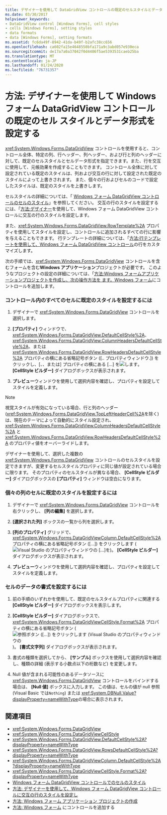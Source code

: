 ```yaml
---
title: デザイナーを使用して DataGridView コントロールの既定のセルスタイルとデータ形式を設定する
ms.date: 03/30/2017
helpviewer_keywords:
- DataGridView control [Windows Forms], cell styles
- cells [Windows Forms], setting styles
- data formats
- data [Windows Forms], setting formats
ms.assetid: fc6da49f-8942-41da-b49f-b2afc38cc656
ms.openlocfilehash: ca602fa15e4648550bfa171a9c3abd057e930eca
ms.sourcegitcommit: de17a7a0a37042f0d4406f5ae5393531caeb25ba
ms.translationtype: MT
ms.contentlocale: ja-JP
ms.lasthandoff: 01/24/2020
ms.locfileid: "76731357"
---
```

# <a name="how-to-set-default-cell-styles-and-data-formats-for-the-windows-forms-datagridview-control-using-the-designer"></a>方法: デザイナーを使用して Windows フォーム DataGridView コントロールの既定のセル スタイルとデータ形式を設定する

<xref:System.Windows.Forms.DataGridView> コントロールを使用すると、コントロール全体、特定の列、行ヘッダー、列ヘッダー、および行と列のヘッダーに対して、既定のセルスタイルとセルデータ形式を指定できます。また、行を交互に使用して、元帳効果を作成することもできます。 コントロール全体に対して設定されている既定のスタイルは、列および交互の行に対して設定された既定のスタイルによって上書きされます。 また、個々の行およびセルのコードで設定したスタイルは、既定のスタイルを上書きします。

セルスタイルの詳細については、「 [Windows フォーム DataGridView コントロールのセルのスタイル](cell-styles-in-the-windows-forms-datagridview-control.md)」を参照してください。 交互の行のスタイルを設定するには、「[方法:デザイナー](set-alternating-row-styles-for-the-datagrid-using-the-designer.md)を使用して、Windows フォーム DataGridView コントロールに交互の行のスタイルを設定します。

また、<xref:System.Windows.Forms.DataGridView.RowTemplate%2A> プロパティを使用してスタイルを設定し、コントロールに追加されるすべての行に影響を与えることもできます。 行テンプレートの詳細については、「[方法:行テンプレートを使用して、Windows フォーム DataGridView コントロール](use-the-row-template-to-customize-rows-in-the-datagrid.md)の行をカスタマイズします。

次の手順では、<xref:System.Windows.Forms.DataGridView> コントロールを含むフォームを含む**Windows アプリケーション**プロジェクトが必要です。 このようなプロジェクトの設定の詳細については、「[方法:Windows フォームアプリケーションプロジェクトを作成し、次の操作方法を ](/visualstudio/ide/step-1-create-a-windows-forms-application-project) [ます。Windows フォーム](how-to-add-controls-to-windows-forms.md)にコントロールを追加します。

### <a name="to-set-default-styles-for-all-cells-in-the-control"></a>コントロール内のすべてのセルに既定のスタイルを設定するには

1. デザイナーで <xref:System.Windows.Forms.DataGridView> コントロールを選択します。

2. **[プロパティ]** ウィンドウで、<xref:System.Windows.Forms.DataGridView.DefaultCellStyle%2A>、<xref:System.Windows.Forms.DataGridView.ColumnHeadersDefaultCellStyle%2A>、または <xref:System.Windows.Forms.DataGridView.RowHeadersDefaultCellStyle%2A> プロパティの横にある省略記号ボタン ([.. プロパティウィンドウ.]) をクリックし、[、、または] プロパティの横にある [...] を![します](./media/visual-studio-ellipsis-button.png)。 **[CellStyle ビルダー]** ダイアログボックスが表示されます。

3. **プレビュー**ウィンドウを使用して選択内容を確認し、プロパティを設定してスタイルを定義します。

> [!NOTE]
> 視覚スタイルが有効になっている場合、行と列のヘッダー (<xref:System.Windows.Forms.DataGridView.TopLeftHeaderCell%2A>を除く) は、現在のテーマによって自動的にスタイル設定され、<xref:System.Windows.Forms.DataGridView.ColumnHeadersDefaultCellStyle%2A> と <xref:System.Windows.Forms.DataGridView.RowHeadersDefaultCellStyle%2A> のプロパティ値をオーバーライドします。
>
> デザイナーを使用して、選択した複数の <xref:System.Windows.Forms.DataGridView> コントロールのセルスタイルを設定できますが、変更するセルスタイルプロパティに同じ値が設定されている場合に限ります。 そのプロパティのセルスタイルが異なる場合、 **[CellStyle ビルダー]** ダイアログボックスの **[プロパティ]** ウィンドウは空白になります。

### <a name="to-set-default-styles-for-cells-in-individual-columns"></a>個々の列のセルに既定のスタイルを設定するには

1. デザイナーで <xref:System.Windows.Forms.DataGridView> コントロールを右クリックし、 **[列の編集]** を選択します。

2. **[選択された列]** ボックスの一覧から列を選択します。

3. **[列のプロパティ]** グリッドで、<xref:System.Windows.Forms.DataGridViewColumn.DefaultCellStyle%2A> プロパティの横にある省略記号ボタン ([...]) をクリックします (![Visual Studio のプロパティウィンドウの [...] ](./media/visual-studio-ellipsis-button.png)を)。 **[CellStyle ビルダー]** ダイアログボックスが表示されます。

4. **プレビュー**ウィンドウを使用して選択内容を確認し、プロパティを設定してスタイルを定義します。

### <a name="to-format-data-in-cells"></a>セルのデータの書式を設定するには

1. 前の手順のいずれかを使用して、既定のセルスタイルプロパティに関連する **[CellStyle ビルダー]** ダイアログボックスを表示します。

2. **[CellStyle ビルダー]** ダイアログボックスで、<xref:System.Windows.Forms.DataGridViewCellStyle.Format%2A> プロパティの横にある省略記号ボタン (![参照ボタン ([...]) をクリックします (Visual Studio のプロパティウィンドウの](./media/visual-studio-ellipsis-button.png))。 **[書式文字列]** ダイアログボックスが表示されます。

3. 書式の種類を選択してから、 **[サンプル]** ボックスを使用して選択内容を確認し、種類の詳細 (表示する小数点以下の桁数など) を変更します。

4. Null 値が含まれる可能性のあるデータソースに <xref:System.Windows.Forms.DataGridView> コントロールをバインドする場合は、 **[Null 値]** ボックスに入力します。 この値は、セルの値が null 参照 (Visual Basic では`Nothing`) または <xref:System.DBNull.Value?displayProperty=nameWithType>の場合に表示されます。

## <a name="see-also"></a>関連項目

- <xref:System.Windows.Forms.DataGridView>
- <xref:System.Windows.Forms.DataGridViewCellStyle>
- <xref:System.Windows.Forms.DataGridView.DefaultCellStyle%2A?displayProperty=nameWithType>
- <xref:System.Windows.Forms.DataGridView.RowsDefaultCellStyle%2A?displayProperty=nameWithType>
- <xref:System.Windows.Forms.DataGridViewColumn.DefaultCellStyle%2A?displayProperty=nameWithType>
- <xref:System.Windows.Forms.DataGridViewCellStyle.Format%2A?displayProperty=nameWithType>
- [Windows フォーム DataGridView コントロールでのセルのスタイル](cell-styles-in-the-windows-forms-datagridview-control.md)
- [方法: デザイナーを使用して、Windows フォーム DataGridView コントロールに交互の行のスタイルを設定し](set-alternating-row-styles-for-the-datagrid-using-the-designer.md)
- [方法: Windows フォーム アプリケーション プロジェクトの作成](/visualstudio/ide/step-1-create-a-windows-forms-application-project)
- [方法: Windows フォーム](how-to-add-controls-to-windows-forms.md) にコントロールを追加する
